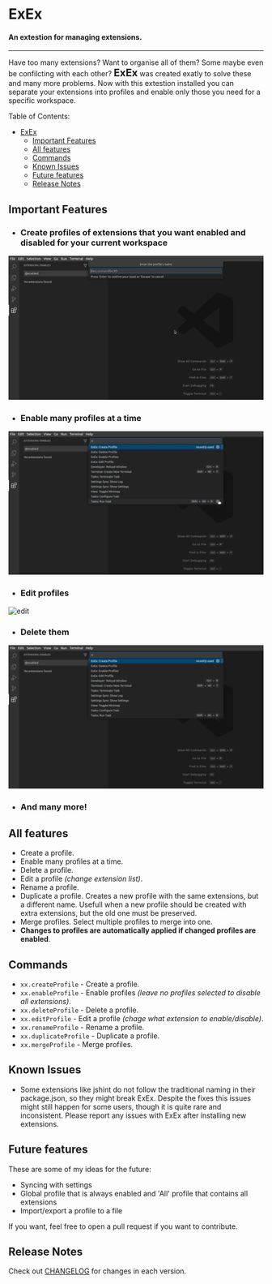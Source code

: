 # ExEx
<span><h4>An extestion for managing extensions.</h4></span>
<hr>

Have too many extensions? Want to organise all of them? Some maybe even be confilcting with each other? <span style="font-size: 15pt; font-weight: bold;">ExEx</span> was created exatly to solve these and many more problems. Now with this extestion installed you can separate your extensions into profiles and enable only those you need for a specific workspace.

Table of Contents:
- [ExEx](#exex)
  - [Important Features](#important-features)
  - [All features](#all-features)
  - [Commands](#commands)
  - [Known Issues](#known-issues)
  - [Future features](#future-features)
  - [Release Notes](#release-notes)

## Important Features
- ### Create profiles of extensions that you want enabled and disabled for your current workspace
![create](https://github.com/da-the-dev/ExEx/blob/master/assets/demo/create.gif?raw=true)
- ### Enable many profiles at a time
![enable-many](https://github.com/da-the-dev/ExEx/blob/master/assets/demo/enable%20many.gif?raw=true)
- ### Edit profiles
![edit](https://github.com/da-the-dev/ExEx/blob/master/assets/demo/edit.gif?raw=true)
- ### Delete them
![delete](https://github.com/da-the-dev/ExEx/blob/master/assets/demo/delete.gif?raw=true)
- ### And many more!
  
## All features
- Create a profile.
- Enable many profiles at a time.
- Delete a profile.
- Edit a profile *(change extension list)*.
- Rename a profile.
- Duplicate a profile. Creates a new profile with the same extensions, but a different name. Usefull when a new profile should be created with extra extensions, but the old one must be preserved.
- Merge profiles. Select multiple profiles to merge into one.
- **Changes to profiles are automatically applied if changed profiles are enabled**.

## Commands
- `xx.createProfile` - Create a profile.
- `xx.enableProfile` - Enable profiles *(leave no profiles selected to disable all extensions)*.
- `xx.deleteProfile` - Delete a profile.
- `xx.editProfile` - Edit a profile *(chage what extension to enable/disable)*.
- `xx.renameProfile` - Rename a profile.
- `xx.duplicateProfile` - Duplicate a profile.
- `xx.mergeProfile` - Merge profiles.

## Known Issues
- Some extensions like jshint do not follow the traditional naming in their package.json, so they might break ExEx. Despite the fixes this issues might still happen for some users, though it is quite rare and inconsistent. Please report any issues with ExEx after installing new extensions.

## Future features
These are some of my ideas for the future:
- Syncing with settings
- Global profile that is always enabled and 'All' profile that contains all extensions
- Import/export a profile to a file
  
If you want, feel free to open a pull request if you want to contribute.

## Release Notes
Check out [CHANGELOG](CHANGELOG.md) for changes in each version.

 
